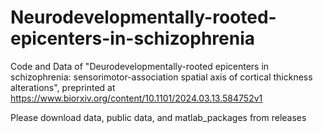 # Neurodevelopmentally-rooted-epicenters-in-schizophrenia
Code and Data of "Deurodevelopmentally-rooted epicenters in schizophrenia: sensorimotor-association spatial axis of cortical thickness alterations", preprinted at https://www.biorxiv.org/content/10.1101/2024.03.13.584752v1

Please download data, public data, and matlab_packages from releases
